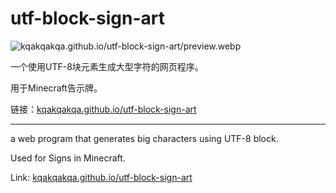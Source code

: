 # utf-block-sign-art

![kqakqakqa.github.io/utf-block-sign-art/preview.webp](https://kqakqakqa.github.io/utf-block-sign-art/preview.webp)

一个使用UTF-8块元素生成大型字符的网页程序。

用于Minecraft告示牌。

链接：[kqakqakqa.github.io/utf-block-sign-art](https://kqakqakqa.github.io/utf-block-sign-art)

-----

a web program that generates big characters using UTF-8 block.

Used for Signs in Minecraft.

Link: [kqakqakqa.github.io/utf-block-sign-art](https://kqakqakqa.github.io/utf-block-sign-art)
